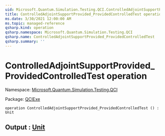 ```yaml
---
uid: Microsoft.Quantum.Simulation.Testing.QCI.ControlledAdjointSupportProvided_ProvidedControlledTest
title: ControlledAdjointSupportProvided_ProvidedControlledTest operation
ms.date: 3/30/2021 12:00:00 AM
ms.topic: managed-reference
qsharp.kind: operation
qsharp.namespace: Microsoft.Quantum.Simulation.Testing.QCI
qsharp.name: ControlledAdjointSupportProvided_ProvidedControlledTest
qsharp.summary: ''
---
```


# ControlledAdjointSupportProvided_ProvidedControlledTest operation

Namespace: [Microsoft.Quantum.Simulation.Testing.QCI](xref:Microsoft.Quantum.Simulation.Testing.QCI)

Package: [QCIExe](https://nuget.org/packages/QCIExe)




```qsharp
operation ControlledAdjointSupportProvided_ProvidedControlledTest () : Unit
```


## Output : [Unit](xref:microsoft.quantum.lang-ref.unit)

